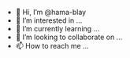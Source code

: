 - 👋 Hi, I’m @hama-blay
- 👀 I’m interested in ...
- 🌱 I’m currently learning ...
- 💞️ I’m looking to collaborate on ...
- 📫 How to reach me ...

<!---
hama-blay/hama-blay is a ✨ special ✨ repository because its `README.md` (this file) appears on your GitHub profile.
You can click the Preview link to take a look at your changes.
--->
